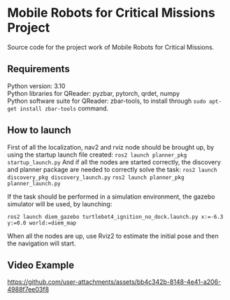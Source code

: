 
# Mobile Robots for Critical Missions Project

Source code for the project work of Mobile Robots for Critical Missions.

## Requirements

Python version: 3.10 <br />
Python libraries for QReader: pyzbar, pytorch, qrdet, numpy <br />
Python software suite for QReader: zbar-tools, to install through 
``` sudo apt-get install zbar-tools ```
command.

## How to launch

First of all the localization, nav2 and rviz node should be brought up, by using the startup launch file created:
``` ros2 launch planner_pkg startup_launch.py ```
And if all the nodes are started correctly, the discovery and planner package are needed to correctly solve the task:
``` ros2 launch discovery_pkg discovery_launch.py ```
``` ros2 launch planner_pkg planner_launch.py ```

If the task should be performed in a simulation environment, the gazebo simulator will be used, by launching:

``` ros2 launch diem_gazebo turtlebot4_ignition_no_dock.launch.py x:=-6.3 y:=0.0 world:=diem_map ```

When all the nodes are up, use Rviz2 to estimate the initial pose and then the navigation will start.

## Video Example




https://github.com/user-attachments/assets/bb4c342b-8148-4e41-a206-4988f7ee03f8

